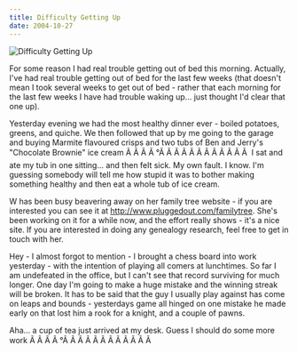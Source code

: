 ```yaml
---
title: Difficulty Getting Up
date: 2004-10-27
---
```


![Difficulty Getting Up](https://source.unsplash.com/ZYYS1kapOm8/1600x900)

For some reason I had real trouble getting out of bed this morning. Actually, I've had real trouble getting out of bed for the last few weeks (that doesn't mean I took several weeks to get out of bed - rather that each morning for the last few weeks I have had trouble waking up... just thought I'd clear that one up).

Yesterday evening we had the most healthy dinner ever - boiled potatoes, greens, and quiche. We then followed that up by me going to the garage and buying Marmite flavoured crisps and two tubs of Ben and Jerry's "Chocolate Brownie" ice cream Ã Ã Ã Ã °Ã Ã Ã Ã Ã Ã Ã Ã Ã Ã Ã Ã  I sat and ate my tub in one sitting... and then felt sick. My own fault. I know. I'm guessing somebody will tell me how stupid it was to bother making something healthy and then eat a whole tub of ice cream.

W has been busy beavering away on her family tree website - if you are interested you can see it at http://www.pluggedout.com/familytree. She's been working on it for a while now, and the effort really shows - it's a nice site. If you are interested in doing any genealogy research, feel free to get in touch with her.

Hey - I almost forgot to mention - I brought a chess board into work yesterday - with the intention of playing all comers at lunchtimes. So far I am undefeated in the office, but I can't see that record surviving for much longer. One day I'm going to make a huge mistake and the winning streak will be broken. It has to be said that the guy I usually play against has come on leaps and bounds - yesterdays game all hinged on one mistake he made early on that lost him a rook for a knight, and a couple of pawns.

Aha... a cup of tea just arrived at my desk. Guess I should do some more work Ã Ã Ã Ã °Ã Ã Ã Ã Ã Ã Ã Ã Ã Ã Ã Ã 
